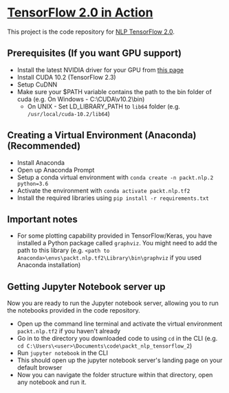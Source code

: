 # [TensorFlow 2.0 in Action](https://www.manning.com/books/tensorflow-in-action?utm_source=thushv&utm_medium=affiliate&utm_campaign=book_ganegedara_tensorflow_10_13_20&a_aid=thushv&a_bid=a9e673f5)

This project is the code repository for [NLP TensorFlow 2.0]().

## Prerequisites (If you want GPU support)

* Install the latest NVIDIA driver for your GPU from [this page](https://www.nvidia.com/download/index.aspx?lang=en-us)
* Install CUDA 10.2 (TensorFlow 2.3)
* Setup CuDNN
* Make sure your $PATH variable contains the path to the bin folder of cuda (e.g. On Windows - C:\CUDA\v10.2\bin)
  * On UNIX - Set LD_LIBRARY_PATH to `lib64` folder (e.g. `/usr/local/cuda-10.2/lib64`)

## Creating a Virtual Environment (Anaconda) (Recommended)

* Install Anaconda
* Open up Anaconda Prompt
* Setup a conda virtual environment with `conda create -n packt.nlp.2 python=3.6`
* Activate the environment with `conda activate packt.nlp.tf2`
* Install the required libraries using `pip install -r requirements.txt`

## Important notes

* For some plotting capability provided in TensorFlow/Keras, you have installed a Python package called `graphviz`. You might need to add the path to this library (e.g. `<path to Anaconda>\envs\packt.nlp.tf2\Library\bin\graphviz` if you used Anaconda installation)

## Getting Jupyter Notebook server up

Now you are ready to run the Jupyter notebook server, allowing you to run the notebooks provided in the code repository.

* Open up the command line terminal and activate the virtual environment `packt.nlp.tf2` if you haven't already
* Go in to the directory you downloaded code to using `cd` in the CLI (e.g. `cd C:\Users\<user>\Documents\code\packt_nlp_tensorflow_2`)
* Run `jupyter notebook` in the CLI
* This should open up the jupyter notebook server's landing page on your default browser
* Now you can navigate the folder structure within that directory, open any notebook and run it.
